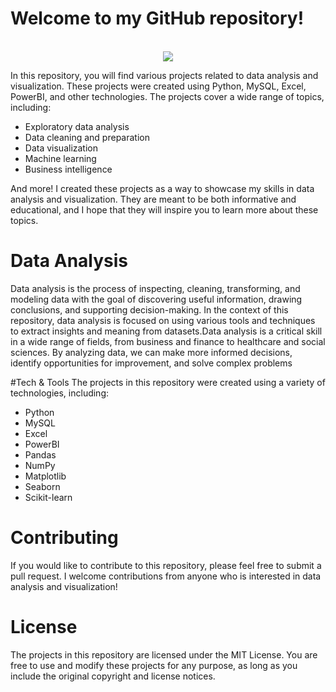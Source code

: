# Welcome to my GitHub repository!


<p align="center">
  <br>
  <img src="https://media2.giphy.com/media/v1.Y2lkPTc5MGI3NjExMDk5MWNhNjMyOTM0NmM2NjBiNTNiY2RkY2RmMjk0MjE1NGM0OWFkMCZjdD1n/3osxYc2axjCJNsCXyE/giphy.gif" />
  <br>
</p>

In this repository, you will find various projects related to data analysis and visualization. These projects were created using Python, MySQL, Excel, PowerBI, and other technologies. The projects cover a wide range of topics, including:

- Exploratory data analysis
- Data cleaning and preparation
- Data visualization
- Machine learning
- Business intelligence

And more!
I created these projects as a way to showcase my skills in data analysis and visualization. They are meant to be both informative and educational, and I hope that they will inspire you to learn more about these topics.

# Data Analysis

Data analysis is the process of inspecting, cleaning, transforming, and modeling data with the goal of discovering useful information, drawing conclusions, and supporting decision-making. In the context of this repository, data analysis is focused on using various tools and techniques to extract insights and meaning from datasets.Data analysis is a critical skill in a wide range of fields, from business and finance to healthcare and social sciences. By analyzing data, we can make more informed decisions, identify opportunities for improvement, and solve complex problems

#Tech & Tools
The projects in this repository were created using a variety of technologies, including:

- Python
- MySQL
- Excel
- PowerBI
- Pandas
- NumPy
- Matplotlib
- Seaborn
- Scikit-learn


# Contributing
If you would like to contribute to this repository, please feel free to submit a pull request. I welcome contributions from anyone who is interested in data analysis and visualization!

# License
The projects in this repository are licensed under the MIT License. You are free to use and modify these projects for any purpose, as long as you include the original copyright and license notices.
